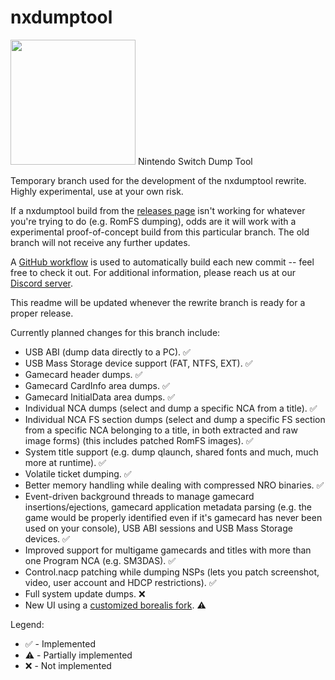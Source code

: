 # nxdumptool
<img width="200" src="romfs/icon/nxdumptool.jpg">
Nintendo Switch Dump Tool

Temporary branch used for the development of the nxdumptool rewrite. Highly experimental, use at your own risk.

If a nxdumptool build from the [releases page](https://github.com/DarkMatterCore/nxdumptool/releases) isn't working for whatever you're trying to do (e.g. RomFS dumping), odds are it will work with a experimental proof-of-concept build from this particular branch. The old branch will not receive any further updates.

A [GitHub workflow](https://github.com/DarkMatterCore/nxdumptool/actions) is used to automatically build each new commit -- feel free to check it out. For additional information, please reach us at our [Discord server](https://discord.gg/SCbbcQx).

This readme will be updated whenever the rewrite branch is ready for a proper release.

Currently planned changes for this branch include:

* USB ABI (dump data directly to a PC). :white_check_mark:
* USB Mass Storage device support (FAT, NTFS, EXT). :white_check_mark:
* Gamecard header dumps. :white_check_mark:
* Gamecard CardInfo area dumps. :white_check_mark:
* Gamecard InitialData area dumps. :white_check_mark:
* Individual NCA dumps (select and dump a specific NCA from a title). :white_check_mark:
* Individual NCA FS section dumps (select and dump a specific FS section from a specific NCA belonging to a title, in both extracted and raw image forms) (this includes patched RomFS images). :white_check_mark:
* System title support (e.g. dump qlaunch, shared fonts and much, much more at runtime). :white_check_mark:
* Volatile ticket dumping. :white_check_mark:
* Better memory handling while dealing with compressed NRO binaries. :white_check_mark:
* Event-driven background threads to manage gamecard insertions/ejections, gamecard application metadata parsing (e.g. the game would be properly identified even if it's gamecard has never been used on your console), USB ABI sessions and USB Mass Storage devices. :white_check_mark:
* Improved support for multigame gamecards and titles with more than one Program NCA (e.g. SM3DAS). :white_check_mark:
* Control.nacp patching while dumping NSPs (lets you patch screenshot, video, user account and HDCP restrictions). :white_check_mark:
* Full system update dumps. :x:
* New UI using a [customized borealis fork](https://github.com/DarkMatterCore/borealis/tree/nxdumptool-legacy). :warning:

Legend:

* :white_check_mark: - Implemented
* :warning: - Partially implemented
* :x: - Not implemented
